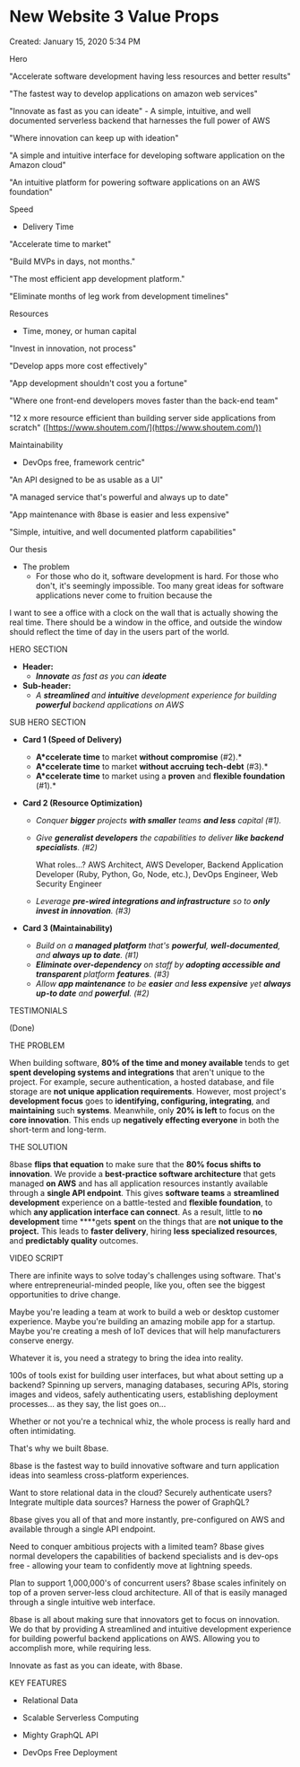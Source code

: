 # New Website 3 Value Props

Created: January 15, 2020 5:34 PM

Hero

"Accelerate software development having less resources and better results"

"The fastest way to develop applications on amazon web services"

"Innovate as fast as you can ideate" -  A simple, intuitive, and well documented serverless backend that harnesses the full power of AWS

"Where innovation can keep up with ideation"

"A simple and intuitive interface for developing software application on the Amazon cloud"

"An intuitive platform for powering software applications on an AWS foundation"

Speed

- Delivery Time

"Accelerate time to market"

"Build MVPs in days, not months."

"The most efficient app development platform."

"Eliminate months of leg work from development timelines"

Resources

- Time, money, or human capital

"Invest in innovation, not process"

"Develop apps more cost effectively"

"App development shouldn't cost you a fortune"

"Where one front-end developers moves faster than the back-end team"

"12 x more resource efficient than building server side applications from scratch" ([https://www.shoutem.com/](https://www.shoutem.com/))

Maintainability 

- DevOps free, framework centric"

"An API designed to be as usable as a UI"

"A managed service that's powerful and always up to date"

"App maintenance with 8base is easier and less expensive"

"Simple, intuitive, and well documented platform capabilities"

Our thesis

- The problem
    - For those who do it, software development is hard. For those who don't, it's seemingly impossible. Too many great ideas for software applications never come to fruition because the

I want to see a office with a clock on the wall that is actually showing the real time. There should be a window in the office, and outside the window should reflect the time of day in the users part of the world.

HERO SECTION

- **Header:**
    - ***Innovate** as fast as you can **ideate***
- **Sub-header:**
    - *A **streamlined** and **intuitive** development experience for building **powerful** backend applications on AWS*

SUB HERO SECTION

- **Card 1 (Speed of Delivery)**
    - **A*ccelerate time** to market **without compromise** (#2).*
    - **A*ccelerate time** to market **without accruing tech-debt** (#3).*
    - **A*ccelerate time** to market using a **proven** and **flexible foundation** (#1).*

- **Card 2 (Resource Optimization)**
    - *Conquer **bigger** projects **with smaller** teams **and less** capital (#1).*
    - *Give **generalist developers** the capabilities to deliver **like backend specialists**. (#2)*
        
        What roles...? AWS Architect, AWS Developer, Backend Application Developer (Ruby, Python, Go, Node, etc.), DevOps Engineer, Web Security Engineer
        
    - *Leverage **pre-wired integrations and infrastructure** so to **only invest in innovation**. (#3)*

- **Card 3 (Maintainability)**
    - *Build on a **managed platform** that's **powerful**, **well-documented**, and **always up to date**. (#1)*
    - ***Eliminate over-dependency** on staff by **adopting accessible and transparent** platform **features**. (#3)*
    - *Allow **app maintenance** to be **easier** and **less expensive** yet **always** **up-to date** and **powerful**. (#2)*
    

TESTIMONIALS

(Done)

THE PROBLEM

When building software, **80% of the time and money available** tends to get **spent developing systems and integrations** that aren't unique to the project. For example, secure authentication, a hosted database, and file storage are **not unique application requirements**. However, most project's **development focus** goes to **identifying, configuring, integrating**, and **maintaining** such **systems**. Meanwhile, only **20% is left** to focus on the **core innovation**. This ends up **negatively effecting everyone** in both the short-term and long-term.

THE SOLUTION

8base **flips that equation** to make sure that the **80% focus shifts to** **innovation**. We provide a **best-practice software architecture** that gets managed **on AWS** and has all application resources instantly available through a **single API endpoint**. This gives **software teams** a **streamlined development** experience on a battle-tested and **flexible foundation**, to which **any application interface can connect**. As a result, little to **no development** time ****gets **spent** on the things that are **not unique to the project.** This leads to **faster delivery**, hiring **less specialized resources**, and **predictably quality** outcomes.

VIDEO SCRIPT

There are infinite ways to solve today's challenges using software. That's where entrepreneurial-minded people, like you, often see the biggest opportunities to drive change.

Maybe you're leading a team at work to build a web or desktop customer experience. Maybe you're building an amazing mobile app for a startup. Maybe you're creating a mesh of IoT devices that will help manufacturers conserve energy.

Whatever it is, you need a strategy to bring the idea into reality.

100s of tools exist for building user interfaces, but what about setting up a backend? Spinning up servers, managing databases, securing APIs, storing images and videos, safely authenticating users, establishing deployment processes... as they say, the list goes on...

Whether or not you're a technical whiz, the whole process is really hard and often intimidating.

That's why we built 8base.

8base is the fastest way to build innovative software and turn application ideas into seamless cross-platform experiences.

Want to store relational data in the cloud? Securely authenticate users? Integrate multiple data sources? Harness the power of GraphQL?

8base gives you all of that and more instantly, pre-configured on AWS and available through a single API endpoint.

Need to conquer ambitious projects with a limited team? 8base gives normal developers the capabilities of backend specialists and is dev-ops free - allowing your team to confidently move at lightning speeds.

Plan to support 1,000,000's of concurrent users? 8base scales infinitely on top of a proven server-less cloud architecture. All of that is easily managed through a single intuitive web interface.

8base is all about making sure that innovators get to focus on innovation. We do that by providing A streamlined and intuitive development experience for building powerful backend applications on AWS. Allowing you to accomplish more, while requiring less.

Innovate as fast as you can ideate, with 8base.

KEY FEATURES

- Relational Data

- Scalable Serverless Computing

- Mighty GraphQL API

- DevOps Free Deployment
